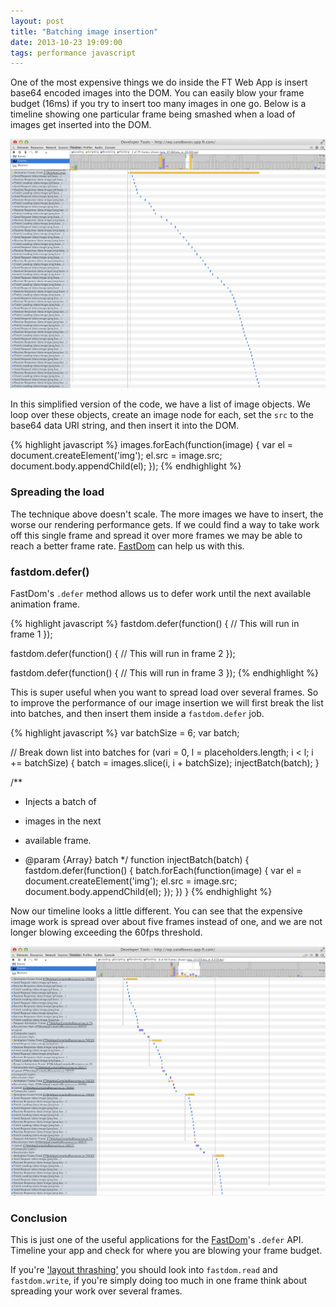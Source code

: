 ```yaml
---
layout: post
title: "Batching image insertion"
date: 2013-10-23 19:09:00
tags: performance javascript
---
```


One of the most expensive things we do inside the FT Web App is insert base64 encoded images into the DOM. You can easily blow your frame budget (16ms) if you try to insert too many images in one go. Below is a timeline showing one particular frame being smashed when a load of images get inserted into the DOM.

[![](lib/images/batching-image-insertion-1.png)](lib/images/batching-image-insertion-1.png)

In this simplified version of the code, we have a list of image objects. We loop over these objects, create an image node for each, set the `src` to the base64 data URI string, and then insert it into the DOM.

{% highlight javascript %}
images.forEach(function(image) {
  var el = document.createElement('img');
  el.src = image.src;
  document.body.appendChild(el);
});
{% endhighlight %}

### Spreading the load

The technique above doesn't scale. The more images we have to insert, the worse our rendering performance gets. If we could find a way to take work off this single frame and spread it over more frames we may be able to reach a better frame rate. [FastDom](http://github.com/wilsonpage/fastdom) can help us with this.

### fastdom.defer()

FastDom's `.defer` method allows us to defer work until the next available animation frame.

{% highlight javascript %}
fastdom.defer(function() {
  // This will run in frame 1
});

fastdom.defer(function() {
  // This will run in frame 2
});

fastdom.defer(function() {
  // This will run in frame 3
});
{% endhighlight %}

This is super useful when you want to spread load over several frames. So to improve the performance of our image insertion we will first break the list into batches, and then insert them inside a `fastdom.defer` job.

{% highlight javascript %}
var batchSize = 6;
var batch;

// Break down list into batches
for (vari = 0, l = placeholders.length; i < l; i += batchSize) {
  batch = images.slice(i, i + batchSize);
  injectBatch(batch);
}

/**
 * Injects a batch of
 * images in the next
 * available frame.

 * @param  {Array} batch
 */
function injectBatch(batch) {
  fastdom.defer(function() {
    batch.forEach(function(image) {
      var el = document.createElement('img');
      el.src = image.src;
      document.body.appendChild(el);
    });
  })
}
{% endhighlight %}

Now our timeline looks a little different. You can see that the expensive image work is spread over about five frames instead of one, and we are not longer blowing exceeding the 60fps threshold.

[![](lib/images/batching-image-insertion-2.png)](lib/images/batching-image-insertion-2.png)

### Conclusion

This is just one of the useful applications for the [FastDom](http://github.com/wilsonpage/fastdom)'s `.defer` API. Timeline your app and check for where you are blowing your frame budget.

If you're ['layout thrashing'](/preventing-layout-thrashing) you should look into `fastdom.read` and `fastdom.write`, if you're simply doing too much in one frame think about spreading your work over several frames.
